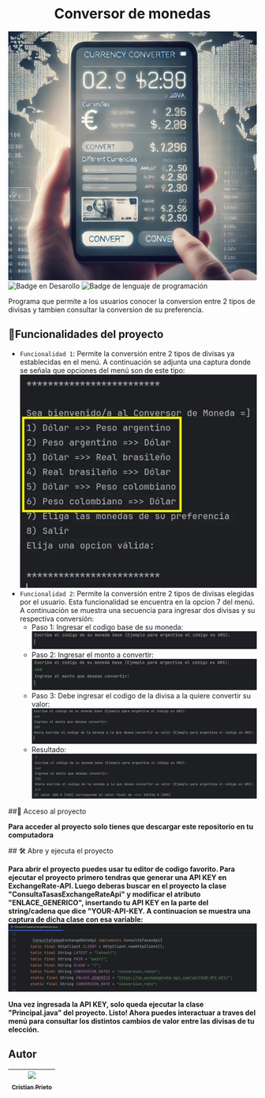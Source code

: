 <h1 align="center">Conversor de monedas</h1>

![logo del proyecto conversor de monedas](https://raw.githubusercontent.com/prieto-cristian/conversor-de-moneda/refs/heads/main/img/logo-conversor-de-monedas.webp)
![Badge en Desarollo](https://img.shields.io/badge/status-Terminado-green)
![Badge de lenguaje de programación](https://img.shields.io/badge/lenguaje-java-orange)

<p>Programa que permite a los usuarios conocer la conversion entre 2 tipos de divisas y tambien consultar la conversion de su preferencia.</p>

## :hammer:Funcionalidades del proyecto

- `Funcionalidad 1`: Permite la conversión entre 2 tipos de divisas ya establecidas en el menú. A continuación se adjunta una captura donde se señala que opciones del menú son de este tipo:
![Imagen que muestra las opciones del menu que tienen la funcionalidad 1](https://raw.githubusercontent.com/prieto-cristian/conversor-de-moneda/refs/heads/main/img/funcionalidad-1.webp)
- `Funcionalidad 2`: Permite la conversión entre 2 tipos de divisas elegidas por el usuario. Esta funcionalidad se encuentra en la opcion 7 del menú. A continuación se muestra una secuencia para ingresar dos divisas y su respectiva conversión:
    - Paso 1: Ingresar el codigo base de su moneda:
![Muestra que en la opcion 7, primero se debe ingresar un codigo de alguna divisa](https://github.com/prieto-cristian/conversor-de-moneda/blob/main/img/funcionalidad-2-paso-1.png)
    - Paso 2: Ingresar el monto a convertir:
 ![Muestra el mensaje para ingresar su monto, asi como la entrada para colocarlo](https://github.com/prieto-cristian/conversor-de-moneda/blob/main/img/funcionalidad-2-paso-2.png)
    - Paso 3: Debe ingresar el codigo de la divisa a la quiere convertir su valor:
![Muestra el mensaje para ingresar otra divisa y tambien la entrada para colocarlo](https://github.com/prieto-cristian/conversor-de-moneda/blob/main/img/funcionalidad-2-paso-3.png)
    - Resultado:
![Muestra el resultado de la conversion](https://github.com/prieto-cristian/conversor-de-moneda/blob/main/img/funcionalidad-2-paso-4.png)

\##📁 Acceso al proyecto

**Para acceder al proyecto solo tienes que descargar este repositorio en tu computadora**

\## 🛠️ Abre y ejecuta el proyecto

**Para abrir el proyecto puedes usar tu editor de codigo favorito. 
Para ejecutar el proyecto primero tendras que generar una API KEY en ExchangeRate-API. Luego deberas buscar en el proyecto la clase "ConsultaTasasExchangeRateApi" y modificar el atributo "ENLACE_GENERICO", insertando tu API KEY en la parte del string/cadena que dice "YOUR-API-KEY. A continuacion se muestra una captura de dicha clase con esa variable:**
![Se muestra la clase ConsultaTasasExchangeRateApi.java y la variable ENLACE_GENERICO](https://github.com/prieto-cristian/conversor-de-moneda/blob/main/img/cambiar-tu-api-key.png)

**Una vez ingresada la API KEY, solo queda ejecutar la clase "Principal.java" del proyecto. Listo! Ahora puedes interactuar a traves del menú para consultar los distintos cambios de valor entre las divisas de tu elección.**
## Autor

| [<img src="https://avatars.githubusercontent.com/u/173954585?v=4" width=115><br><sub>Cristian Prieto</sub>](https://github.com/prieto-cristian) |
| :---: |
